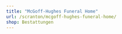 ```yaml
---
title: "McGoff-Hughes Funeral Home"
url: /scranton/mcgoff-hughes-funeral-home/
shop: Bestattungen
---
```


